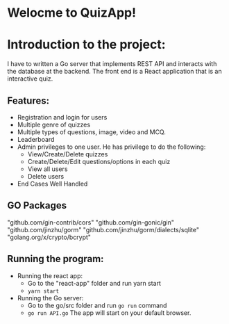 # Welocme to QuizApp!

# Introduction to the project:
I have to written a Go server that implements REST API and interacts with the database at the backend. The front end is a React application that is an interactive quiz.

## Features:
- Registration and login for users
- Multiple genre of quizzes
- Multiple types of questions, image, video and MCQ.
- Leaderboard
- Admin privileges to one user. He has privilege to do the following:
    - View/Create/Delete quizzes
    - Create/Delete/Edit questions/options in each quiz
    - View all users
    - Delete users
- End Cases Well Handled

## GO Packages 
"github.com/gin-contrib/cors"
"github.com/gin-gonic/gin"
"github.com/jinzhu/gorm"
"github.com/jinzhu/gorm/dialects/sqlite"
"golang.org/x/crypto/bcrypt"

## Running the program:
- Running the react app:
	- Go to the "react-app" folder and run yarn start
    - `yarn start`
- Running the Go server:
    - Go to the go/src folder and run `go run` command
	- `go run API.go`
The app will start on your default browser.
